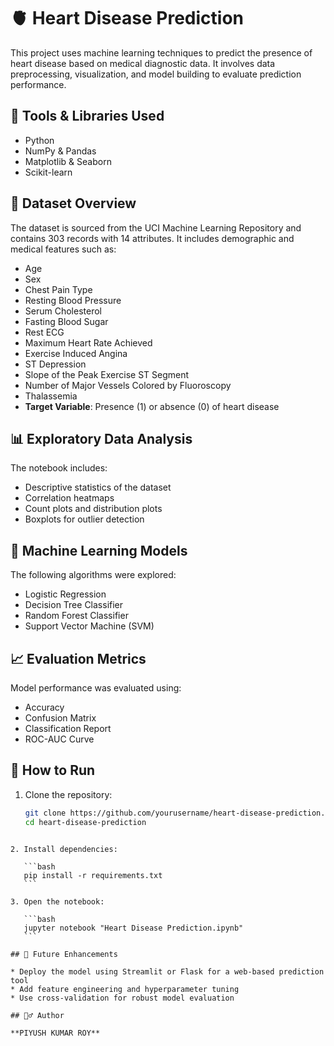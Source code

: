 # 🫀 Heart Disease Prediction

This project uses machine learning techniques to predict the presence of heart disease based on medical diagnostic data. It involves data preprocessing, visualization, and model building to evaluate prediction performance.

## 🧰 Tools & Libraries Used

- Python
- NumPy & Pandas
- Matplotlib & Seaborn
- Scikit-learn

## 📝 Dataset Overview

The dataset is sourced from the UCI Machine Learning Repository and contains 303 records with 14 attributes. It includes demographic and medical features such as:

- Age
- Sex
- Chest Pain Type
- Resting Blood Pressure
- Serum Cholesterol
- Fasting Blood Sugar
- Rest ECG
- Maximum Heart Rate Achieved
- Exercise Induced Angina
- ST Depression
- Slope of the Peak Exercise ST Segment
- Number of Major Vessels Colored by Fluoroscopy
- Thalassemia
- **Target Variable**: Presence (1) or absence (0) of heart disease

## 📊 Exploratory Data Analysis

The notebook includes:
- Descriptive statistics of the dataset
- Correlation heatmaps
- Count plots and distribution plots
- Boxplots for outlier detection

## 🤖 Machine Learning Models

The following algorithms were explored:
- Logistic Regression
- Decision Tree Classifier
- Random Forest Classifier
- Support Vector Machine (SVM)

## 📈 Evaluation Metrics

Model performance was evaluated using:
- Accuracy
- Confusion Matrix
- Classification Report
- ROC-AUC Curve

## 🚀 How to Run

1. Clone the repository:
   ```bash
   git clone https://github.com/yourusername/heart-disease-prediction.git
   cd heart-disease-prediction
````

2. Install dependencies:

   ```bash
   pip install -r requirements.txt
   ```

3. Open the notebook:

   ```bash
   jupyter notebook "Heart Disease Prediction.ipynb"
   ```

## 📌 Future Enhancements

* Deploy the model using Streamlit or Flask for a web-based prediction tool
* Add feature engineering and hyperparameter tuning
* Use cross-validation for robust model evaluation

## 🙋‍♂️ Author

**PIYUSH KUMAR ROY**
